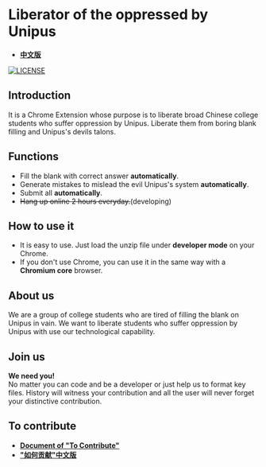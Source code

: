 # Liberator of the oppressed by Unipus
* **[中文版](./doc/README_CN.md)**

[![LICENSE](https://img.shields.io/badge/license-Anti%20996-blue.svg)](https://github.com/996icu/996.ICU/blob/master/LICENSE)

## Introduction 
It is a Chrome Extension whose purpose is to liberate broad Chinese college students who suffer oppression by Unipus. Liberate them from boring blank filling and Unipus's devils talons. 

## Functions
* Fill the blank with correct answer **automatically**.
* Generate mistakes to mislead the evil Unipus's system **automatically**.
* Submit all **automatically**.
* ~~Hang up online 2 hours everyday.~~(developing)

## How to use it
* It is easy to use. Just load the unzip file under **developer mode** on your Chrome.
* If you don't use Chrome, you can use it in the same way with a **Chromium core** browser.

## About us
We are a group of college students who are tired of filling the blank on Unipus in vain. We want to liberate students who suffer oppression by Unipus with use our technological capability.

## Join us
**We need you!**  
No matter you can code and be a developer or just help us to format key files. History will witness your contribution and all the user will never forget your distinctive contribution.

## To contribute 
* **[Document of "To Contribute"](./doc/ToContribute.md)**
* **["如何贡献"中文版](./doc/ToContribute_CN.md)**
